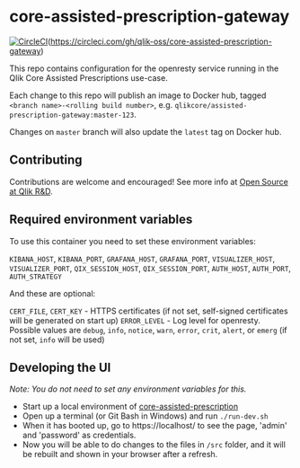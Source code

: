 # core-assisted-prescription-gateway

[![CircleCI](https://circleci.com/gh/qlik-oss/core-assisted-prescription-gateway.svg?style=svg)](https://circleci.com/gh/qlik-oss/core-assisted-prescription-gateway)(https://circleci.com/gh/qlik-oss/core-assisted-prescription-gateway)

This repo contains configuration for the openresty service running in the Qlik Core
Assisted Prescriptions use-case.

Each change to this repo will publish an image to Docker hub, tagged
`<branch name>-<rolling build number>`, e.g. `qlikcore/assisted-prescription-gateway:master-123`.

Changes on `master` branch will also update the `latest` tag on Docker hub.

## Contributing

Contributions are welcome and encouraged! See more info at [Open Source at Qlik R&D](https://github.com/qlik-oss/open-source).

## Required environment variables

To use this container you need to set these environment variables:

`KIBANA_HOST`, `KIBANA_PORT`,
`GRAFANA_HOST`, `GRAFANA_PORT`,
`VISUALIZER_HOST`, `VISUALIZER_PORT`,
`QIX_SESSION_HOST`, `QIX_SESSION_PORT`,
`AUTH_HOST`, `AUTH_PORT`, `AUTH_STRATEGY`

And these are optional:

`CERT_FILE`, `CERT_KEY` - HTTPS certificates (if not set, self-signed certificates will be generated on start up)
`ERROR_LEVEL` - Log level for openresty. Possible values are `debug`, `info`, `notice`, `warn`, `error`, `crit`, `alert`, or `emerg` (if not set, `info` will be used)

## Developing the UI

_Note: You do not need to set any environment variables for this._

* Start up a local environment of [core-assisted-prescription](https://github.com/qlik-oss/core-assisted-prescription#getting-started)
* Open up a terminal (or Git Bash in Windows) and run `./run-dev.sh`
* When it has booted up, go to https://localhost/ to see the page, 'admin' and 'password' as credentials.
* Now you will be able to do changes to the files in `/src` folder, and it will be rebuilt and shown in your browser after a refresh.

